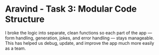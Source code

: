 # Aravind - Task 3: Modular Code Structure

I broke the logic into separate, clean functions so each part of the app — form handling, generation, jokes, and error handling — stays manageable. This has helped us debug, update, and improve the app much more easily as a team.
